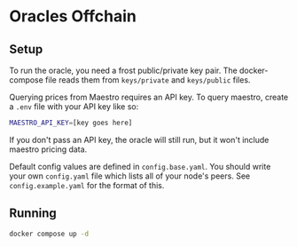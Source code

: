 # Oracles Offchain

## Setup

To run the oracle, you need a frost public/private key pair. The docker-compose file reads them from `keys/private` and `keys/public` files.

Querying prices from Maestro requires an API key. To query maestro, create a `.env` file with your API key like so:
```sh
MAESTRO_API_KEY=[key goes here]
```
If you don't pass an API key, the oracle will still run, but it won't include maestro pricing data.

Default config values are defined in `config.base.yaml`. You should write your own `config.yaml` file which lists all of your node's peers. See `config.example.yaml` for the format of this.

## Running

```sh
docker compose up -d
```
